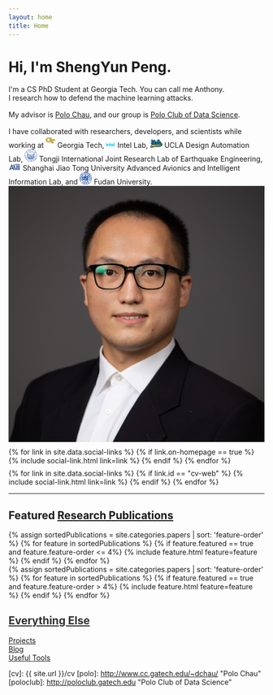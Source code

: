 ```yaml
---
layout: home
title: Home
---
```


<div id ="intro-wrapper" class="l-middle">
	<div id="intro-title-wrapper" class="intro-left">
		<h1 id="intro-title">Hi, I'm ShengYun Peng.</h1>
		<div id="intro-subtitle">
			I'm a CS PhD Student at Georgia Tech. You can call me Anthony.
		</div>
	</div>
	<div class="intro-left">
	<div class="intro-left">
		I research how to defend the machine learning attacks.
    </div>
	<div style="height: 1rem"></div>
	<div class="intro-left">
		My advisor is <a href="http://www.cc.gatech.edu/~dchau/">Polo Chau</a>, and our group is <a href="http://poloclub.gatech.edu">Polo Club of Data Science</a>.
	</div>
	<div style="height: 1rem"></div>
	<div>
		I have collaborated with researchers, developers, and scientists while working at 
        <img class="intro-logo" style="width: 19px; padding-bottom: 5px;" src="/images/gatech.svg"> Georgia Tech, 
        <img class="intro-logo" style="width: 18px; padding-bottom: 3px;" src="/images/intel.svg"> Intel Lab, 
        <img class="intro-logo" style="width: 24px" src="/images/ucla.svg"> UCLA Design Automation Lab, 
        <img class="intro-logo" style="width: 24px;" src="/images/tongji.svg"> Tongji International Joint Research Lab of Earthquake Engineering,
        <img class="intro-logo" style="width: 24px;" src="/images/aaii.png"> Shanghai Jiao Tong University Advanced Avionics and Intelligent Information Lab,
        and <img class="intro-logo" style="width: 24px;" src="/images/fudan.svg"> Fudan University.
	</div>
</div>

<div class="intro-right">
	<img id="intro-image" class="intro-right" src="/images/square.jpeg">
	<div style="height: 0.5rem"></div>
	<div id="intro-image-links" class="intro-right">
		{% for link in site.data.social-links %}
			{% if link.on-homepage == true %}
				{% include social-link.html link=link %}
			{% endif %}
		{% endfor %}
	</div>
	<div style="height: 0.5rem"></div>
	<div id="intro-cv-wrapper" class="intro-right">
		{% for link in site.data.social-links %}
			{% if link.id == "cv-web" %}
				{% include social-link.html link=link %}
			{% endif %}
		{% endfor %}
		<!-- <div id="intro-cv"><a href="/cv">Here's my CV.</a></div> -->
	</div>
	</div>
</div>

<hr class="l-middle home-hr">

<h2 class="feature-title l-middle">
	Featured <a href="/cv#publications">Research Publications</a>
</h2>
<div class="cover-wrapper l-screen">
	{% assign sortedPublications = site.categories.papers | sort: 'feature-order' %}
	{% for feature in sortedPublications %}
		{% if feature.featured == true and feature.feature-order <= 4%}
			    {% include feature.html feature=feature %}
		{% endif %}
	{% endfor %}
</div>
<div class="cover-wrapper l-screen">
	{% assign sortedPublications = site.categories.papers | sort: 'feature-order' %}
	{% for feature in sortedPublications %}
		{% if feature.featured == true and feature.feature-order > 4%}
			    {% include feature.html feature=feature %}
		{% endif %}
	{% endfor %}
</div>


<h2 class="feature-title l-middle">
	<a href="{{ site.url }}/everything-else" style="color: #303030">Everything Else</a>
</h2>
<div id="everything-else" class="l-middle">
	<a href="{{ site.url }}/projects"><div>Projects</div></a>
	<a href="{{ site.url }}/blog"><div>Blog</div></a>
    <a href="{{ site.url }}/useful-tools"><div>Useful Tools</div></a>
</div>


[gt]: http://www.gatech.edu "Georgia Tech"
[cse]: http://cse.gatech.edu "Georgia Tech Computational Science and Engineering"
[coc]: http://www.cc.gatech.edu "Georgia Tech College of Computing"

[cv]: {{ site.url }}/cv
[polo]: http://www.cc.gatech.edu/~dchau/ "Polo Chau"
[poloclub]: http://poloclub.gatech.edu "Polo Club of Data Science"
